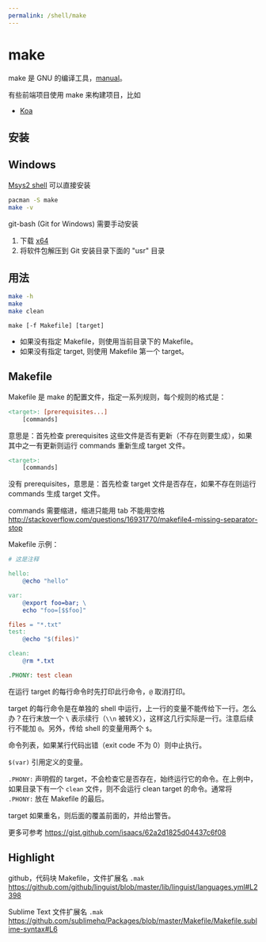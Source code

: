 ```yaml
---
permalink: /shell/make
---
```


# make

make 是 GNU 的编译工具，[manual](https://www.gnu.org/software/make/manual/make.html)。

有些前端项目使用 make 来构建项目，比如

- [Koa](https://github.com/koajs/koa)

## 安装

## Windows

[Msys2 shell](../../software/msys2/index.md) 可以直接安装

```sh
pacman -S make
make -v
```

git-bash (Git for Windows) 需要手动安装

1. 下载 [x64](http://mirrors.ustc.edu.cn/msys2/msys/x86_64/make-4.2.1-1-x86_64.pkg.tar.xz)
1. 将软件包解压到 Git 安装目录下面的 "usr" 目录

## 用法

```sh
make -h
make
make clean
```

`make [-f Makefile] [target] `

- 如果没有指定 Makefile，则使用当前目录下的 Makefile。
- 如果没有指定 target, 则使用 Makefile 第一个 target。

## Makefile

Makefile 是 make 的配置文件，指定一系列规则，每个规则的格式是：

```Makefile
<target>: [prerequisites...]
	[commands]
```

意思是：首先检查 prerequisites 这些文件是否有更新（不存在则要生成），如果其中之一有更新则运行 commands 重新生成 target 文件。

```Makefile
<target>:
	[commands]
```

没有 prerequisites，意思是：首先检查 target 文件是否存在，如果不存在则运行 commands 生成 target 文件。

commands 需要缩进，缩进只能用 tab 不能用空格
<http://stackoverflow.com/questions/16931770/makefile4-missing-separator-stop>

Makefile 示例：

```Makefile
# 这是注释

hello:
	@echo "hello"

var:
	@export foo=bar; \
	echo "foo=[$$foo]"

files = "*.txt"
test:
	@echo "$(files)"

clean:
	@rm *.txt

.PHONY: test clean
```

在运行 target 的每行命令时先打印此行命令，`@` 取消打印。

target 的每行命令是在单独的 shell 中运行，上一行的变量不能传给下一行。怎么办？在行末放一个 `\` 表示续行（`\\n` 被转义），这样这几行实际是一行。注意后续行不能加 `@`。另外，传给 shell 的变量用两个 `$`。

命令列表，如果某行代码出错（exit code 不为 0）则中止执行。

`$(var)` 引用定义的变量。

`.PHONY:` 声明假的 target，不会检查它是否存在，始终运行它的命令。在上例中，如果目录下有一个 `clean` 文件，则不会运行 clean target 的命令。通常将 `.PHONY:` 放在 Makefile 的最后。

target 如果重名，则后面的覆盖前面的，并给出警告。

更多可参考
<https://gist.github.com/isaacs/62a2d1825d04437c6f08>

## Highlight

github，代码块 Makefile，文件扩展名 `.mak`
https://github.com/github/linguist/blob/master/lib/linguist/languages.yml#L2398

Sublime Text 文件扩展名 `.mak`
https://github.com/sublimehq/Packages/blob/master/Makefile/Makefile.sublime-syntax#L6
